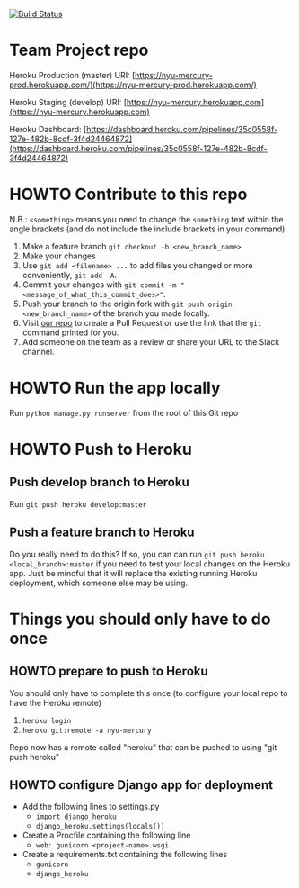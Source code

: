 [![Build Status](https://travis-ci.com/gcivil-nyu-org/fall2019-cs-gy-6063-team-moonsurvivors.svg?token=YtfCuazTkWZrw19nZ9s6&branch=develop)](https://travis-ci.com/gcivil-nyu-org/fall2019-cs-gy-6063-team-moonsurvivors)
# Team Project repo

Heroku Production (master) URI: [https://nyu-mercury-prod.herokuapp.com/](https://nyu-mercury-prod.herokuapp.com/)

Heroku Staging (develop) URI: [https://nyu-mercury.herokuapp.com](https://nyu-mercury.herokuapp.com)

Heroku Dashboard: [https://dashboard.heroku.com/pipelines/35c0558f-127e-482b-8cdf-3f4d24464872](https://dashboard.heroku.com/pipelines/35c0558f-127e-482b-8cdf-3f4d24464872)
# HOWTO Contribute to this repo

N.B.: `<something>` means you need to change the `something` text within the angle brackets (and do not include the include brackets in your command).
1. Make a feature branch
`git checkout -b <new_branch_name>`
2. Make your changes
3. Use `git add <filename> ...` to add files you changed or more conveniently, `git add -A`.
4. Commit your changes with `git commit -m "<message_of_what_this_commit_does>"`.
5. Push your branch to the origin fork with `git push origin <new_branch_name>` of the branch you made locally.
6. Visit [our repo](https://github.com/gcivil-nyu-org/fall2019-cs-gy-6063-team-moonsurvivors/pulls) to create a Pull Request or use the link that the `git` command printed for you.
7. Add someone on the team as a review or share your URL to the Slack channel.

# HOWTO Run the app locally
Run `python manage.py runserver` from the root of this Git repo

# HOWTO Push to Heroku
## Push develop branch to Heroku
Run `git push heroku develop:master`

## Push a feature branch to Heroku
Do you really need to do this? If so, you can can run `git push heroku <local_branch>:master` if you need to test your local changes on the Heroku app. Just be mindful that it will replace the existing running Heroku deployment, which someone else may be using.

# Things you should only have to do once
## HOWTO prepare to push to Heroku
You should only have to complete this once (to configure your local repo to have the Heroku remote)

1. `heroku login`
2. `heroku git:remote -a nyu-mercury`

Repo now has a remote called "heroku" that can be pushed to using "git push heroku"

## HOWTO configure Django app for deployment
* Add the following lines to settings.py
  * `import django_heroku`
  * `django_heroku.settings(locals())`
* Create a Procfile containing the following line
  * `web: gunicorn <project-name>.wsgi`
* Create a requirements.txt containing the following lines
  * `gunicorn`
  * `django_heroku`
